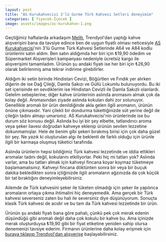 ```yaml
---
layout: post
title: "AS Kurukahvecisi 3'lü Gurme Türk Kahvesi Setleri deneyimim"
categories: [ Yiyecek-İçecek ]
image: assets/images/as-kurukahve-1.png
---
```

Geçtiğimiz haftalarda arkadaşım [Melih](https://melihcaliskan.com/), Trendyol'dan yaptığı kahve alışverişini bana da tavsiye edince ben de uygun fiyatlı olması neticesiyle [AS Kurukahvecisi](https://www.askurukahvecisi.com/)'nin 3'lü Gurme Türk Kahvesi Setlerinde A64 ve A84 kodlu ürünlerini satın aldım. Ben satın aldığımda her biri için ₺19,90 ödedim ve Süpermarket Alışverişleri kampanyası nedeniyle ücretsiz kargo ile alışverişimi tamamladım. Ürünün şu andaki fiyatı ise her biri için ₺26,90 olarak belirlenmiş ama tekrar indirime girebilirler.

Aldığım iki setin birinde Hindistan Cevizi, Böğürtlen ve Fındık yer alırken diğerin de ise Dağ Çileği, Damla Sakızı ve Güllü Lokumlu bulunuyordu. Bu iki set içerisinde en sevdiklerim ise Hindistan Cevizli ile Damla Sakızlı olanlardı. Gelelim sebeplerine; diğer kahve ürünlerinin aslında aromasını almak çok da kolay değil. Aromasından ziyade aslında kokuları dahi zor solunuyor. Genellikle aromalı bir ürün denildiğinde akla gelen ilgili aromanın, ürünün önüne çıkmasıdır. Yani çilekli bir dondurma tükettiğinizde süt yerine değil de çileğin tadını almayı umarsınız. AS Kurukahvecisi'nin ürünlerinde ise bu durum söz konusu değil. Aslında bu iyi bir şey elbette, tatlandırıcı aroma veya şeker ilavesi doğrudan kahveye eklenip ürünün sevilen lezzetine dokunmamışlar. Hele de benim gibi şekeri bırakmış birisi için çok daha güzel bir şey. Ne yazık ki oluşturulan algı ile beklenti de farklı olduğu için ürünle ilgili bir karmaşa oluşmuş tüketici tarafında.

Aslında ürünlerin hepsi bildiğimiz Türk kahvesi lezzetinde ve iddia ettikleri aromalar tadını değil, kokularını etkiliyorlar. Peki hiç mi tatları yok? Aslında varlar, ama bu tatları almak için kahveyi fincana koyar koymaz tüketmeye başlamamalısınız. Kahveyi fincana döktünten sonra bir veya bir buçuk dakika bekledikten sonra içtiğinizde ilgili aromaların ağzınızda da çok küçük bir tat bıraktığını deneyimleyebilirsiniz.

Ailemde de Türk kahvesini şeker ile tüketen olmadığı için şeker ile yapılınca aromaların ortaya çıkma ihtimalini hiç deneyemedik. Ama gerçek bir Türk kahvesi severseniz zaten bu hali ile seversiniz diye düşünüyorum. Sonuçta klasik Türk kahvesi de acıdır ve bu tam da Türk kahvesi lezzetinde bir ürün.

Ürünün şu andaki fiyatı bana göre pahalı, çünkü pek çok merak edenin düşündüğü gibi aromalı değil daha çok kokulu bir kahve bu. Ama içinizde merak oluşturduysa ₺19,90 gibi bir fiyat etiketine yeniden sahip olursa denemenizi tavsiye ederim. Firmanın ürünlerine daha kolay erişmek için [buraya tıklayıp Trendyol'dan alışverişe](https://ty.gl/ex8c0ogn) başlayabilirsiniz.
